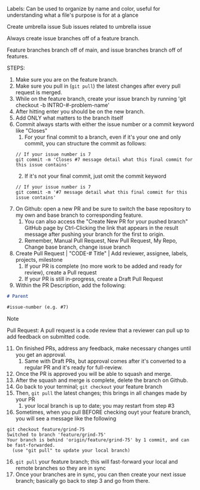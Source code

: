 Labels: Can be used to organize by name and color, useful for understanding what a file's purpose is for at a glance

Create umbrella issue
Sub issues related to umbrella issue

Always create issue branches off of a feature branch.

Feature branches branch off of main, and issue branches branch off of features.

STEPS:

1. Make sure you are on the feature branch.
2. Make sure you pull in (`git pull`) the latest changes after every pull request is merged.
3. While on the feature branch, create your issue branch by running 'git checkout -b INTRO-#-problem-name'
4. After hitting enter you should be on the new branch.
5. Add ONLY what matters to the branch itself
6. Commit always starts with either the issue number or a commit keyword like "Closes"
   1. For your final commit to a branch, even if it's your one and only commit, you can structure the commit as follows:
   ```
   // If your issue number is 7
   git commit -m 'Closes #7 message detail what this final commit for this issue contains'
   ```
   2. If it's not your final commit, just omit the commit keyword
   ```
   // If your issue number is 7
   git commit -m '#7 message detail what this final commit for this issue contains'
   ```
7. On Github: open a new PR and be sure to switch the base repository to my own and base branch to corresponding feature.
   1. You can also access the "Create New PR for your pushed branch" GitHub page by Ctrl-Clicking the link that appears in the result message after pushing your branch for the first to origin.
   2. Remember, Manual Pull Request, New Pull Request, My Repo, Change base branch, change issue branch
8. Create Pull Request | "CODE-# Title" | Add reviewer, assignee, labels, projects, milestone
   1. If your PR is complete (no more work to be added and ready for review), create a Pull request
   2. If your PR is still in-progress, create a Draft Pull Request
9. Within the PR Description, add the following:

```md
# Parent

#issue-number (e.g. #7)
```

> [!NOTE]
> Pull Request: A pull request is a code review that a reviewer can pull up to add feedback on submitted code.

11. On finished PRs, address any feedback, make necessary changes until you get an approval.
    1.  Same with Draft PRs, but approval comes after it's converted to a regular PR and it's ready for full-review.
12. Once the PR is approved you will be able to squash and merge.
13. After the squash and merge is complete, delete the branch on Github.
14. Go back to your terminal; `git checkout` your feature branch
15. Then, `git pull` the latest changes; this brings in all changes made by your PR
    1.  your local branch is up to date; you may restart from step #3
16. Sometimes, when you pull BEFORE checking ouyt your feature branch, you will see a message like the following

```
git checkout feature/grind-75
Switched to branch 'feature/grind-75'
Your branch is behind 'origin/feature/grind-75' by 1 commit, and can be fast-forwarded.
  (use "git pull" to update your local branch)
```

16. `git pull` your feature branch; this will fast-forward your local and remote branches so they are in sync
17. Once your branches are in sync, you can then create your next issue branch; basically go back to step 3 and go from there.
